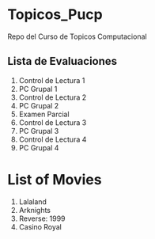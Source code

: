 # Topicos_Pucp
Repo del Curso de Topicos Computacional
## Lista de Evaluaciones ##
1. Control de Lectura 1
2. PC Grupal 1
3. Control de Lectura 2
4. PC Grupal 2
5. Examen Parcial
6. Control de Lectura 3
7. PC Grupal 3
8. Control de Lectura 4
9. PC Grupal 4

# List of Movies
1. Lalaland
2. Arknights
3. Reverse: 1999
4. Casino Royal
